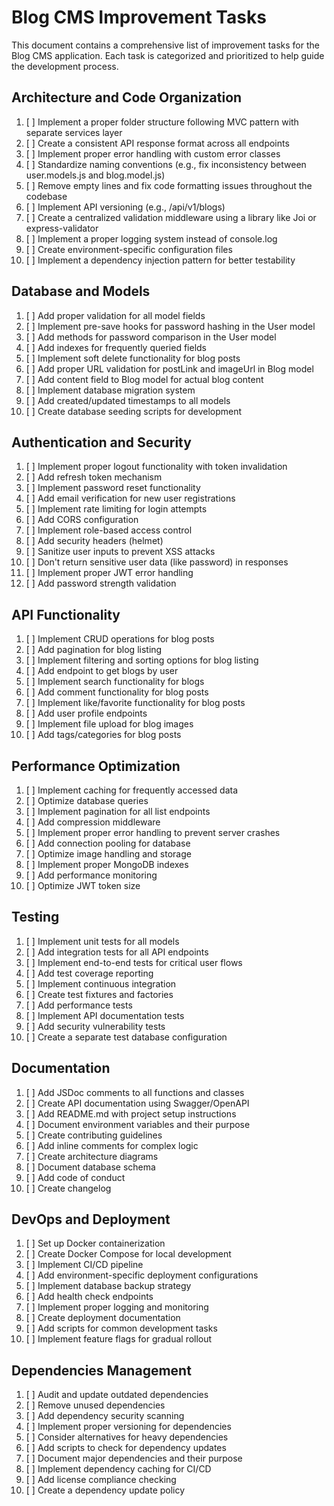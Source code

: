 # Blog CMS Improvement Tasks

This document contains a comprehensive list of improvement tasks for the Blog CMS application. Each task is categorized and prioritized to help guide the development process.

## Architecture and Code Organization

1. [ ] Implement a proper folder structure following MVC pattern with separate services layer
2. [ ] Create a consistent API response format across all endpoints
3. [ ] Implement proper error handling with custom error classes
4. [ ] Standardize naming conventions (e.g., fix inconsistency between user.models.js and blog.model.js)
5. [ ] Remove empty lines and fix code formatting issues throughout the codebase
6. [ ] Implement API versioning (e.g., /api/v1/blogs)
7. [ ] Create a centralized validation middleware using a library like Joi or express-validator
8. [ ] Implement a proper logging system instead of console.log
9. [ ] Create environment-specific configuration files
10. [ ] Implement a dependency injection pattern for better testability

## Database and Models

1. [ ] Add proper validation for all model fields
2. [ ] Implement pre-save hooks for password hashing in the User model
3. [ ] Add methods for password comparison in the User model
4. [ ] Add indexes for frequently queried fields
5. [ ] Implement soft delete functionality for blog posts
6. [ ] Add proper URL validation for postLink and imageUrl in Blog model
7. [ ] Add content field to Blog model for actual blog content
8. [ ] Implement database migration system
9. [ ] Add created/updated timestamps to all models
10. [ ] Create database seeding scripts for development

## Authentication and Security

1. [ ] Implement proper logout functionality with token invalidation
2. [ ] Add refresh token mechanism
3. [ ] Implement password reset functionality
4. [ ] Add email verification for new user registrations
5. [ ] Implement rate limiting for login attempts
6. [ ] Add CORS configuration
7. [ ] Implement role-based access control
8. [ ] Add security headers (helmet)
9. [ ] Sanitize user inputs to prevent XSS attacks
10. [ ] Don't return sensitive user data (like password) in responses
11. [ ] Implement proper JWT error handling
12. [ ] Add password strength validation

## API Functionality

1. [ ] Implement CRUD operations for blog posts
2. [ ] Add pagination for blog listing
3. [ ] Implement filtering and sorting options for blog listing
4. [ ] Add endpoint to get blogs by user
5. [ ] Implement search functionality for blogs
6. [ ] Add comment functionality for blog posts
7. [ ] Implement like/favorite functionality for blog posts
8. [ ] Add user profile endpoints
9. [ ] Implement file upload for blog images
10. [ ] Add tags/categories for blog posts

## Performance Optimization

1. [ ] Implement caching for frequently accessed data
2. [ ] Optimize database queries
3. [ ] Implement pagination for all list endpoints
4. [ ] Add compression middleware
5. [ ] Implement proper error handling to prevent server crashes
6. [ ] Add connection pooling for database
7. [ ] Optimize image handling and storage
8. [ ] Implement proper MongoDB indexes
9. [ ] Add performance monitoring
10. [ ] Optimize JWT token size

## Testing

1. [ ] Implement unit tests for all models
2. [ ] Add integration tests for all API endpoints
3. [ ] Implement end-to-end tests for critical user flows
4. [ ] Add test coverage reporting
5. [ ] Implement continuous integration
6. [ ] Create test fixtures and factories
7. [ ] Add performance tests
8. [ ] Implement API documentation tests
9. [ ] Add security vulnerability tests
10. [ ] Create a separate test database configuration

## Documentation

1. [ ] Add JSDoc comments to all functions and classes
2. [ ] Create API documentation using Swagger/OpenAPI
3. [ ] Add README.md with project setup instructions
4. [ ] Document environment variables and their purpose
5. [ ] Create contributing guidelines
6. [ ] Add inline comments for complex logic
7. [ ] Create architecture diagrams
8. [ ] Document database schema
9. [ ] Add code of conduct
10. [ ] Create changelog

## DevOps and Deployment

1. [ ] Set up Docker containerization
2. [ ] Create Docker Compose for local development
3. [ ] Implement CI/CD pipeline
4. [ ] Add environment-specific deployment configurations
5. [ ] Implement database backup strategy
6. [ ] Add health check endpoints
7. [ ] Implement proper logging and monitoring
8. [ ] Create deployment documentation
9. [ ] Add scripts for common development tasks
10. [ ] Implement feature flags for gradual rollout

## Dependencies Management

1. [ ] Audit and update outdated dependencies
2. [ ] Remove unused dependencies
3. [ ] Add dependency security scanning
4. [ ] Implement proper versioning for dependencies
5. [ ] Consider alternatives for heavy dependencies
6. [ ] Add scripts to check for dependency updates
7. [ ] Document major dependencies and their purpose
8. [ ] Implement dependency caching for CI/CD
9. [ ] Add license compliance checking
10. [ ] Create a dependency update policy